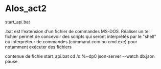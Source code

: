 # Alos_act2

start_api.bat

.bat est l'extension d'un fichier de commandes MS-DOS. Réaliser un tel fichier permet de concevoir des scripts qui seront interprétés par le "shell" ou interpréteur de commandes (command.com ou cmd.exe) pour notamment exécuter des fichiers

contenue de fichie start_api.bat
cd /d %~dp0
json-server --watch db.json
pause
